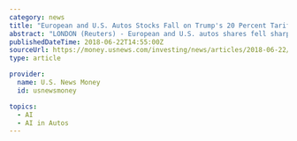 ```yaml
---
category: news
title: "European and U.S. Autos Stocks Fall on Trump's 20 Percent Tariff Threat"
abstract: "LONDON (Reuters) - European and U.S. autos shares fell sharply on Friday after U.S. President Donald Trump threatened a 20 percent tariff on all car imports from the European Union if EU \"tariffs and trade barriers\" are not removed. Europe's autos stocks ..."
publishedDateTime: 2018-06-22T14:55:00Z
sourceUrl: https://money.usnews.com/investing/news/articles/2018-06-22/european-autos-stocks-fall-after-trump-threatens-20-percent-tariff
type: article

provider:
  name: U.S. News Money
  id: usnewsmoney

topics:
  - AI
  - AI in Autos
---
```

